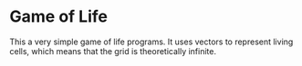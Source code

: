 # Game of Life

This a very simple game of life programs.
It uses vectors to represent living cells, which means that the grid is 
theoretically infinite.